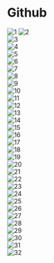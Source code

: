 Github
====
![1](github/1.png)
![2](github/2.png)
<br>
![3](github/3.png)
<br>
![4](github/4.jpg)
<br>
![5](github/5.png)
<br>
![6](github/6.png)
<br>
![7](github/7.png)
<br>
![8](github/8.png)
<br>
![9](github/9.png)
<br>
![10](github/10.jpg)
<br>
![11](github/11.jpg)
<br>
![12](github/12.png)
<br>
![13](github/13.jpg)
<br>
![14](github/14.png)
<br>
![15](github/15.jpg)
<br>
![16](github/16.png)
<br>
![17](github/17.jpg)
<br>
![18](github/18.png)
<br>
![19](github/19.png)
<br>
![20](github/20.png)
<br>
![21](github/21.jpg)
<br>
![22](github/22.png)
<br>
![23](github/23.png)
<br>
![24](github/24.png)
<br>
![25](github/25.png)
<br>
![26](github/26.png)
<br>
![27](github/27.png)
<br>
![28](github/28.png)
<br>
![29](github/29.png)
<br>
![30](github/30.jpg)
<br>
![31](github/31.png)
<br>
![32](github/32.png)
